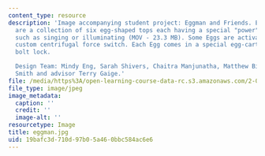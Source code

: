 ```yaml
---
content_type: resource
description: 'Image accompanying student project: Eggman and Friends. Eggman and Friends
  are a collection of six egg-shaped tops each having a special "power" when spinning
  such as singing or illuminating (MOV - 23.3 MB). Some Eggs are activated using a
  custom centrifugal force switch. Each Egg comes in a special egg-carton with a lightning
  bolt lock.

  Design Team: Mindy Eng, Sarah Shivers, Chaitra Manjunatha, Matthew Bieniosek, Rebecca
  Smith and advisor Terry Gaige.'
file: /media/https%3A/open-learning-course-data-rc.s3.amazonaws.com/2-00b-toy-product-design-spring-2008/19bafc3d710d97b05a460bbc584ac6e6_eggman.jpg
file_type: image/jpeg
image_metadata:
  caption: ''
  credit: ''
  image-alt: ''
resourcetype: Image
title: eggman.jpg
uid: 19bafc3d-710d-97b0-5a46-0bbc584ac6e6
---
```

